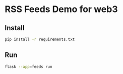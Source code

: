 # RSS Feeds Demo for web3


## Install

```bash
pip install -r requirements.txt
```

## Run

```bash
flask --app=feeds run
```